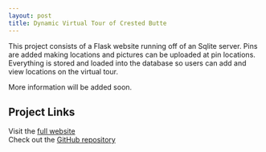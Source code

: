 ```yaml
---
layout: post
title: Dynamic Virtual Tour of Crested Butte
---
```


This project consists of a Flask website running off of an Sqlite server. Pins are added making locations and pictures can be uploaded at pin locations. Everything is stored and loaded into the database so users can add and view locations on the virtual tour.

More information will be added soon.

<h2>Project Links</h2>
<p>Visit the <a href="http://danielfrentzel.pythonanywhere.com/">full website</a>
</br>
Check out the <a href="https://github.com/danielfrentzel/2017-VT-CS350">GitHub repository</a></p>
